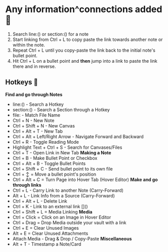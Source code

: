 # Any information^connections added 🧭
1. Search line:() or section:() for a note
2. Start linking from Ctrl + L to copy paste the link towards another note or within the note.
3. Repeat Ctrl + L until you copy-paste the link back to the initial note's bullet point.
4. Hit Ctrl + L on a bullet point and **then** jump into a link to paste the link there and in reverse.

## Hotkeys 🧭
**Find and go through Notes**
- line:() - Search a Hotkey 
- section:() - Search a Section through a Hotkey
- file: - Match File Name
- Ctrl + N - New Note
- Ctrl + Shift + N - New Canvas
- Ctrl + Alt + T - New Tab
- Ctrl + Alt + Left/Right Arrow - Navigate Forward and Backward
- Ctrl + R - Toggle Reading Mode
- Highlight Text + Ctrl + S - Search for Canvases/Files
- Ctrl + T - Open Link in New Tab
**Making a Note**
- Ctrl + B - Make Bullet Point or Checkbox
- Ctrl + Alt + B - Toggle Bullet Points
- Ctrl + Shift + C - Send bullet point to its own file
- Ctrl + ↕ = Move a bullet point's position
- Ctrl + Alt + C = Turn Page into Hover Tab (Hover Editor)
**Make and go through links**
- Ctrl + L - Carry Link to another Note (Carry-Forward)
- Alt + L - Link Info from a Source  (Carry-Forward)
- Ctrl + Alt + L - Delete Link
- Ctrl + K - Link to an external link []\()
- Ctrl + Shift + L = Media Linking
**Media**
- Ctrl + Click = Click on an Image in Hover Editor
- Ctrl + Drag = Drop Media outside your vault with a link
- Ctrl + E = Clear Unused Images
- Alt + E = Clear Unused Attachments
- Attach Media - Drag & Drop / Copy-Paste
**Miscellaneous**
- Alt + T - Timestamp a Note/Card